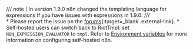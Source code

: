 ///  note  | In version 1.9.0 n8n changed the templating language for expressions
If you have issues with expressions in 1.9.0:
///    
    * Please report the issue on the [forums](https://community.n8n.io/){:target=_blank .external-link}.
    * Self-hosted users can switch back to RiotTmpl: set `N8N_EXPRESSION_EVALUATOR` to `tmpl`.  Refer to [Environment variables](/hosting/environment-variables/) for more information on configuring self-hosted n8n.  